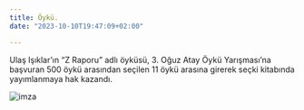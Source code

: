 ```yaml
---
title: Öykü.
date: "2023-10-10T19:47:09+02:00"

---
```

Ulaş Işıklar’ın “Z Raporu” adlı öyküsü, 3. Oğuz Atay Öykü Yarışması’na başvuran 500 öykü arasından seçilen 11 öykü arasına girerek seçki kitabında yayımlanmaya hak kazandı.


![imza](/images/oguzatay.jpg)
